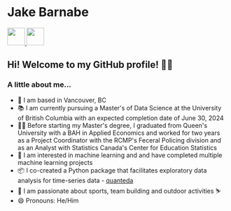 # Jake Barnabe
<a href="https://www.linkedin.com/in/jake-barnabe/">
    <img src="https://www.iconpacks.net/icons/2/free-linkedin-logo-icon-2430-thumb.png" width="40" height="40">
</a>

<a href="jake.barnabe@queensu.ca">
    <img src="https://upload.wikimedia.org/wikipedia/commons/thumb/b/b1/Email_Shiny_Icon.svg/1024px-Email_Shiny_Icon.svg.png" width="40" height="40">
</a>



## Hi! Welcome to my GitHub profile! 👋😄


### A little about me...

- 🧭 I am based in Vancouver, BC
- 📚 I am currently pursuing a Master's of Data Science at the University of British Columbia with an expected completion date of June 30, 2024
- 👨‍💼 Before starting my Master's degree, I graduated from Queen's University with a BAH in Applied Economics and worked for two years as a Project Coordinator with the RCMP's Feceral Policing division and as an Analyst with Statistics Canada's Center for Education Statistics
- 🏅 I am interested in machine learning and and have completed multiple machine learning projects
- 📦 I co-created a Python package that facilitates exploratory data analysis for time-series data - [quanteda](https://quanteda.readthedocs.io/en/latest/)
- 🏀 I am passionate about sports, team building and outdoor activities ⛷️
- 😄 Pronouns: He/Him


<!---
jbarns14/jbarns14 is a ✨ special ✨ repository because its `README.md` (this file) appears on your GitHub profile.
You can click the Preview link to take a look at your changes.
--->
